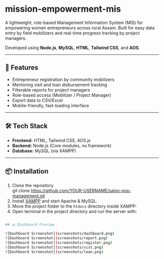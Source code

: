 # mission-empowerment-mis

A lightweight, role-based Management Information System (MIS) for empowering women entrepreneurs across rural Assam. Built for easy data entry by field mobilizers and real-time progress tracking by project managers.

Developed using **Node.js**, **MySQL**, **HTML**, **Tailwind CSS**, and **AOS**.

---

## 🚀 Features

- Entrepreneur registration by community mobilizers
- Mentoring visit and loan disbursement tracking
- Filterable reports for project managers
- Role-based access (Mobilizer / Project Manager)
- Export data to CSV/Excel
- Mobile-friendly, fast-loading interface

---

## 🛠 Tech Stack

- **Frontend:** HTML, Tailwind CSS, AOS.js
- **Backend:** Node.js (Core modules, no framework)
- **Database:** MySQL (via XAMPP)

---

## 📦 Installation
1. Clone the repository  
   git clone https://github.com/YOUR-USERNAME/salon-pos-management.git
2. Install [XAMPP](https://www.apachefriends.org/) and start Apache & MySQL.
3. Move the project folder to the `htdocs` directory inside XAMPP:
4. Open terminal in the project directory and run the server with:
```bash nodemon server.js

## 📊 Dashboard Preview

![Dashboard Screenshot](screenshots/dashboard.png)
![Dashboard Screenshot](screenshots/report.png)
![Dashboard Screenshot](screenshots/register.png)
![Dashboard Screenshot](screenshots/vist.png)
![Dashboard Screenshot](screenshots/loan.png)

